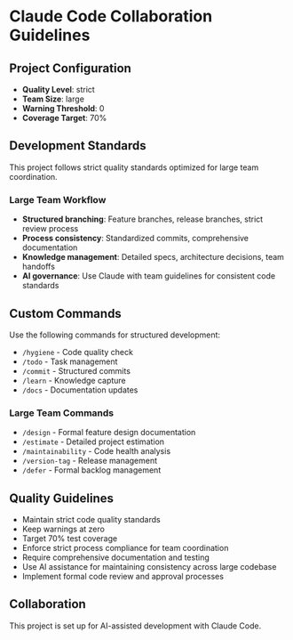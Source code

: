 # Claude Code Collaboration Guidelines

## Project Configuration
- **Quality Level**: strict
- **Team Size**: large
- **Warning Threshold**: 0
- **Coverage Target**: 70%

## Development Standards
This project follows strict quality standards optimized for large team coordination.

### Large Team Workflow
- **Structured branching**: Feature branches, release branches, strict review process
- **Process consistency**: Standardized commits, comprehensive documentation
- **Knowledge management**: Detailed specs, architecture decisions, team handoffs
- **AI governance**: Use Claude with team guidelines for consistent code standards

## Custom Commands
Use the following commands for structured development:
- `/hygiene` - Code quality check
- `/todo` - Task management
- `/commit` - Structured commits
- `/learn` - Knowledge capture
- `/docs` - Documentation updates


### Large Team Commands
- `/design` - Formal feature design documentation
- `/estimate` - Detailed project estimation
- `/maintainability` - Code health analysis
- `/version-tag` - Release management
- `/defer` - Formal backlog management

## Quality Guidelines
- Maintain strict code quality standards
- Keep warnings at zero
- Target 70% test coverage
- Enforce strict process compliance for team coordination
- Require comprehensive documentation and testing
- Use AI assistance for maintaining consistency across large codebase
- Implement formal code review and approval processes

## Collaboration
This project is set up for AI-assisted development with Claude Code.
